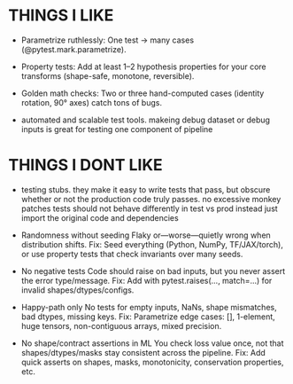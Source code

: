 # THINGS I LIKE

* Parametrize ruthlessly:
One test → many cases (@pytest.mark.parametrize).

* Property tests:
Add at least 1–2 hypothesis properties for your core transforms (shape-safe, monotone, reversible).

* Golden math checks:
Two or three hand-computed cases (identity rotation, 90° axes) catch tons of bugs.

* automated and scalable test tools. makeing debug dataset or debug inputs is great for testing one component of pipeline

# THINGS I DONT LIKE

* testing stubs. they make it easy to write tests that pass, but obscure whether or not the production code truly passes.
no excessive monkey patches
tests should not behave differently in test vs prod
instead just import the original code and dependencies

* Randomness without seeding
Flaky or—worse—quietly wrong when distribution shifts.
Fix: Seed everything (Python, NumPy, TF/JAX/torch), or use property tests that check invariants over many seeds.

* No negative tests
Code should raise on bad inputs, but you never assert the error type/message.
Fix: Add with pytest.raises(..., match=...) for invalid shapes/dtypes/configs.

* Happy-path only
No tests for empty inputs, NaNs, shape mismatches, bad dtypes, missing keys.
Fix: Parametrize edge cases: [], 1-element, huge tensors, non-contiguous arrays, mixed precision.

* No shape/contract assertions in ML
You check loss value once, not that shapes/dtypes/masks stay consistent across the pipeline.
Fix: Add quick asserts on shapes, masks, monotonicity, conservation properties, etc.
